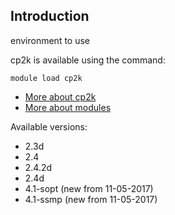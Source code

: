 ## Introduction
environment to use 

cp2k is available using the command:

```
module load cp2k
```

* [More about cp2k]()
* [More about modules](Local:/systems/lisa/software/modules)

Available versions:

* 2.3d
* 2.4
* 2.4.2d
* 2.4d
* 4.1-sopt (new from 11-05-2017)
* 4.1-ssmp (new from 11-05-2017)